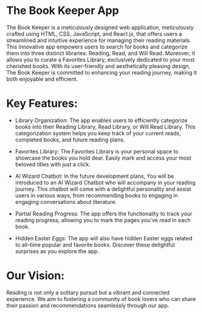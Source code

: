 # The Book Keeper App

The Book Keeper is a meticulously designed web application, meticulously crafted using HTML, CSS, JavaScript, and React.js, that offers users a streamlined and intuitive experience for managing their reading materials. This innovative app empowers users to search for books and categorize them into three distinct libraries: Reading, Read, and Will Read. Moreover, it allows you to curate a Favorites Library, exclusively dedicated to your most cherished books. With its user-friendly and aesthetically pleasing design, The Book Keeper is committed to enhancing your reading journey, making it both enjoyable and efficient.

# Key Features:

- Library Organization: The app enables users to efficiently categorize books into their Reading Library, Read Library, or Will Read Library. This categorization system helps you keep track of your current reads, completed books, and future reading plans.

- Favorites Library: The Favorites Library is your personal space to showcase the books you hold dear. Easily mark and access your most beloved titles with just a click.

- AI Wizard Chatbot: In the future development plans, You will be introduced to an AI Wizard Chatbot who will accompany in your reading journey. This chatbot will come with a delightful personality and assist users in various ways, from recommending books to engaging in engaging conversations about literature.

- Partial Reading Progress: The app offers the functionality to track your reading progress, allowing you to mark the pages you've read in each book.

- Hidden Easter Eggs: The app will also have hidden Easter eggs related to all-time popular and favorite books. Discover these delightful surprises as you explore the app.

# Our Vision:

Reading is not only a solitary pursuit but a vibrant and connected experience. We aim to fostering a community of book lovers who can share their passion and recommendations seamlessly through our app.
